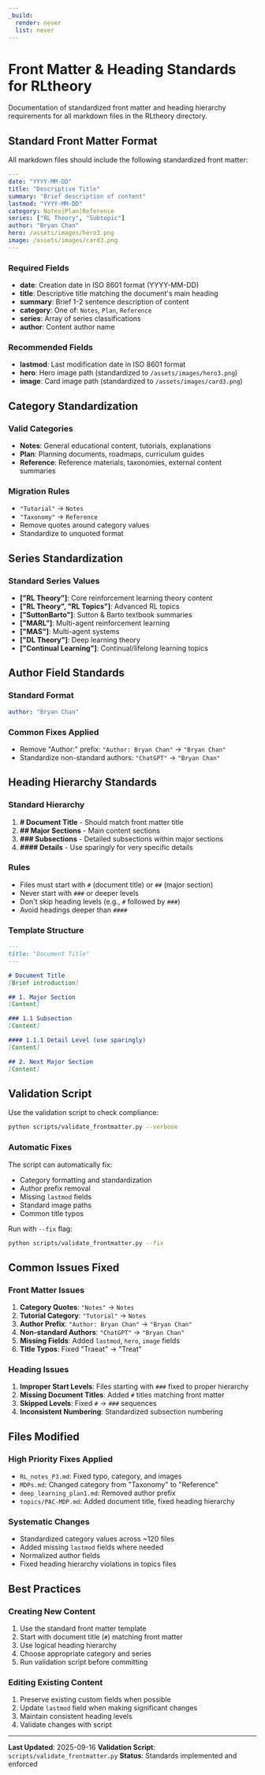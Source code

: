 ```yaml
---
_build:
  render: never
  list: never
---
```


# Front Matter & Heading Standards for RLtheory

Documentation of standardized front matter and heading hierarchy requirements for all markdown files in the RLtheory directory.

## Standard Front Matter Format

All markdown files should include the following standardized front matter:

```yaml
---
date: "YYYY-MM-DD"
title: "Descriptive Title"
summary: "Brief description of content"
lastmod: "YYYY-MM-DD"
category: Notes|Plan|Reference
series: ["RL Theory", "Subtopic"]
author: "Bryan Chan"
hero: /assets/images/hero3.png
image: /assets/images/card3.png
---
```

### Required Fields
- **date**: Creation date in ISO 8601 format (YYYY-MM-DD)
- **title**: Descriptive title matching the document's main heading
- **summary**: Brief 1-2 sentence description of content
- **category**: One of: `Notes`, `Plan`, `Reference`
- **series**: Array of series classifications
- **author**: Content author name

### Recommended Fields
- **lastmod**: Last modification date in ISO 8601 format
- **hero**: Hero image path (standardized to `/assets/images/hero3.png`)
- **image**: Card image path (standardized to `/assets/images/card3.png`)

## Category Standardization

### Valid Categories
- **Notes**: General educational content, tutorials, explanations
- **Plan**: Planning documents, roadmaps, curriculum guides
- **Reference**: Reference materials, taxonomies, external content summaries

### Migration Rules
- `"Tutorial"` → `Notes`
- `"Taxonomy"` → `Reference`
- Remove quotes around category values
- Standardize to unquoted format

## Series Standardization

### Standard Series Values
- **["RL Theory"]**: Core reinforcement learning theory content
- **["RL Theory", "RL Topics"]**: Advanced RL topics
- **["SuttonBarto"]**: Sutton & Barto textbook summaries
- **["MARL"]**: Multi-agent reinforcement learning
- **["MAS"]**: Multi-agent systems
- **["DL Theory"]**: Deep learning theory
- **["Continual Learning"]**: Continual/lifelong learning topics

## Author Field Standards

### Standard Format
```yaml
author: "Bryan Chan"
```

### Common Fixes Applied
- Remove "Author:" prefix: `"Author: Bryan Chan"` → `"Bryan Chan"`
- Standardize non-standard authors: `"ChatGPT"` → `"Bryan Chan"`

## Heading Hierarchy Standards

### Standard Hierarchy
1. **# Document Title** - Should match front matter title
2. **## Major Sections** - Main content sections
3. **### Subsections** - Detailed subsections within major sections
4. **#### Details** - Use sparingly for very specific details

### Rules
- Files must start with `#` (document title) or `##` (major section)
- Never start with `###` or deeper levels
- Don't skip heading levels (e.g., `#` followed by `###`)
- Avoid headings deeper than `####`

### Template Structure
```markdown
---
title: "Document Title"
---

# Document Title
[Brief introduction]

## 1. Major Section
[Content]

### 1.1 Subsection
[Content]

#### 1.1.1 Detail Level (use sparingly)
[Content]

## 2. Next Major Section
[Content]
```

## Validation Script

Use the validation script to check compliance:

```bash
python scripts/validate_frontmatter.py --verbose
```

### Automatic Fixes
The script can automatically fix:
- Category formatting and standardization
- Author prefix removal
- Missing `lastmod` fields
- Standard image paths
- Common title typos

Run with `--fix` flag:
```bash
python scripts/validate_frontmatter.py --fix
```

## Common Issues Fixed

### Front Matter Issues
1. **Category Quotes**: `"Notes"` → `Notes`
2. **Tutorial Category**: `"Tutorial"` → `Notes`
3. **Author Prefix**: `"Author: Bryan Chan"` → `"Bryan Chan"`
4. **Non-standard Authors**: `"ChatGPT"` → `"Bryan Chan"`
5. **Missing Fields**: Added `lastmod`, `hero`, `image` fields
6. **Title Typos**: Fixed "Traeat" → "Treat"

### Heading Issues
1. **Improper Start Levels**: Files starting with `###` fixed to proper hierarchy
2. **Missing Document Titles**: Added `#` titles matching front matter
3. **Skipped Levels**: Fixed `#` → `###` sequences
4. **Inconsistent Numbering**: Standardized subsection numbering

## Files Modified

### High Priority Fixes Applied
- `RL_notes_P3.md`: Fixed typo, category, and images
- `MDPs.md`: Changed category from "Taxonomy" to "Reference"
- `deep_learning_plan1.md`: Removed author prefix
- `topics/PAC-MDP.md`: Added document title, fixed heading hierarchy

### Systematic Changes
- Standardized category values across ~120 files
- Added missing `lastmod` fields where needed
- Normalized author fields
- Fixed heading hierarchy violations in topics files

## Best Practices

### Creating New Content
1. Use the standard front matter template
2. Start with document title (`#`) matching front matter
3. Use logical heading hierarchy
4. Choose appropriate category and series
5. Run validation script before committing

### Editing Existing Content
1. Preserve existing custom fields when possible
2. Update `lastmod` field when making significant changes
3. Maintain consistent heading levels
4. Validate changes with script

---

**Last Updated**: 2025-09-16
**Validation Script**: `scripts/validate_frontmatter.py`
**Status**: Standards implemented and enforced